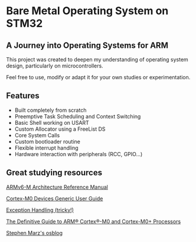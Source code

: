 # Bare Metal Operating System on STM32
## A Journey into Operating Systems for ARM
This project was created to deepen my understanding of
operating system design, particularly on microcontrollers.

Feel free to use, modify or adapt it for your own studies or experimentation.

## Features
- Built completely from scratch
- Preemptive Task Scheduling and Context Switching
- Basic Shell working on USART
- Custom Allocator using a FreeList DS
- Core System Calls
- Custom bootloader routine
- Flexible interrupt handling
- Hardware interaction with peripherals (RCC, GPIO...)

## Great studying resources
[ARMv6-M Architecture Reference Manual](https://developer.arm.com/documentation/ddi0419/c)

[Cortex-M0 Devices Generic User Guide](https://developer.arm.com/documentation/dui0497/a)

[Exception Handling (tricky!)](https://developer.arm.com/documentation/dui0471/i/Bgbcjggh?lang=en)

[The Definitive Guide to ARM® Cortex®-M0 and Cortex-M0+ Processors](https://www.amazon.com/Definitive-Guide-Cortex-Cortex-M0-Processors/dp/0128032774)

[Stephen Marz's osblog](https://osblog.stephenmarz.com/index.html)